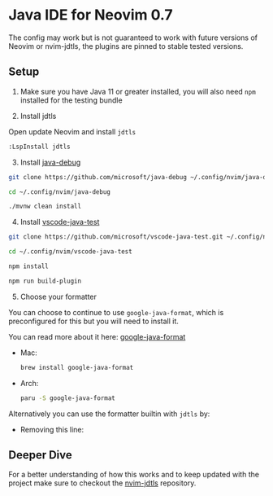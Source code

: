 # Java IDE for Neovim 0.7

The config may work but is not guaranteed to work with future versions of Neovim or nvim-jdtls, the plugins are pinned to stable tested versions.

## Setup 

1. Make sure you have Java 11 or greater installed, you will also need `npm` installed for the testing bundle

2. Install jdtls

Open update Neovim and install `jdtls`

```sh
:LspInstall jdtls
```

3. Install [java-debug](https://github.com/microsoft/java-debug)

```sh
git clone https://github.com/microsoft/java-debug ~/.config/nvim/java-debug

cd ~/.config/nvim/java-debug

./mvnw clean install
```

4. Install [vscode-java-test](https://github.com/microsoft/vscode-java-test)

```sh
git clone https://github.com/microsoft/vscode-java-test.git ~/.config/nvim/vscode-java-test

cd ~/.config/nvim/vscode-java-test

npm install

npm run build-plugin
```

5. Choose your formatter

You can choose to continue to use `google-java-format`, which is preconfigured for this but you will need to install it.

You can read more about it here: [google-java-format](https://github.com/google/google-java-format)

- Mac:

  ```sh
  brew install google-java-format
  ```

- Arch:

  ```sh
  paru -S google-java-format
  ```

Alternatively you can use the formatter builtin with `jdtls` by:

- Removing this line: 

## Deeper Dive

For a better understanding of how this works and to keep updated with the project make sure to checkout the [nvim-jdtls](https://github.com/mfussenegger/nvim-jdtls) repository.

